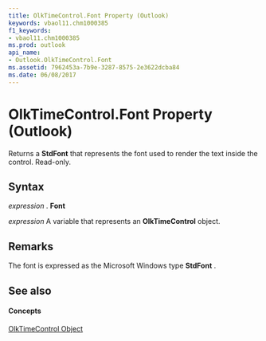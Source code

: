 ```yaml
---
title: OlkTimeControl.Font Property (Outlook)
keywords: vbaol11.chm1000385
f1_keywords:
- vbaol11.chm1000385
ms.prod: outlook
api_name:
- Outlook.OlkTimeControl.Font
ms.assetid: 7962453a-7b9e-3287-8575-2e3622dcba84
ms.date: 06/08/2017
---
```



# OlkTimeControl.Font Property (Outlook)

Returns a **StdFont** that represents the font used to render the text inside the control. Read-only.


## Syntax

 _expression_ . **Font**

 _expression_ A variable that represents an **OlkTimeControl** object.


## Remarks

The font is expressed as the Microsoft Windows type **StdFont** .


## See also


#### Concepts


[OlkTimeControl Object](olktimecontrol-object-outlook.md)

